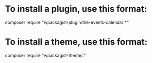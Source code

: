 # To install a plugin, use this format:
composer require "wpackagist-plugin/the-events-calendar:*"

# To install a theme, use this format:
composer require "wpackagist-theme/:"